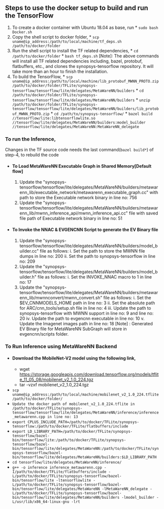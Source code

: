 ## Steps to use the docker setup to build and run the TensorFlow
1. To create a docker container with Ubuntu 18.04 as base, run
        * `sudo bash Docker.sh`
2. Copy the shell script to docker folder, 
        * `scp uname@ip_address:/path/to/local/machine/tf_deps.sh /path/to/docker/folder`
3. Run the shell script to install the TF related dependencies,
        * `cd /path/to/docker/folder`
        * `bash tf_deps.sh`
        [Note]: The above commands will install all TF related dependencies including, bazel, protobuf, flatbuffers, etc., and clones the synopsys-tensorflow repository. It will take more than an hour to finish the installation.
4. To build the TensorFlow,
        * `scp uname@ip_address:/path/to/local/machine/lib_protobuf_MWNN_PROTO.zip /path/to/docker/folder/TFLite/synopsys-tensorflow/tensorflow/lite/delegates/MetaWareNN/builders`
        * `cd /path/to/docker/folder/TFLite/synopsys-tensorflow/tensorflow/lite/delegates/MetaWareNN/builders`
        * `unzip /path/to/docker/folder/TFLite/synopsys-tensorflow/tensorflow/lite/delegates/MetaWareNN/builders/lib_protobuf_MWNN_PROTO.zip`
        * `cd /path/to/synopsys-tensorflow/`
        * `bazel build //tensorflow/lite:libtensorflowlite.so //tensorflow/lite/delegates/MetaWareNN/builders:model_builder //tensorflow/lite/delegates/MetaWareNN:MetaWareNN_delegate`

### To run the Inference,
Changes in the TF source code needs the last command(`bazel build*`) of step-4, to rebuild the code
* #### To Load MetaWareNN Executable Graph in Shared Memory[Default flow]
    1. Update the "synopsys-tensorflow/tensorflow/lite/delegates/MetaWareNN/builders/metawarenn_lib/executable_network/metawarenn_executable_graph.cc" with path to store the Executable network binary in line no: 756
    2. Update the "synopsys-tensorflow/tensorflow/lite/delegates/MetaWareNN/builders/metawarenn_lib/mwnn_inference_api/mwnn_inference_api.cc" file with saved file path of Executable network binary in line no: 51
* #### To Invoke the NNAC & EVGENCNN Script to generate the EV Binary file
    1. Update the "synopsys-tensorflow/tensorflow/lite/delegates/MetaWareNN/builders/model_builder.cc" file as follows:
        i. Set the path to store the MWNN file dumps in line no: 200 
        ii. Set the path to synopsys-tensorflow in line no: 209
    2. Update the "synopsys-tensorflow/tensorflow/lite/delegates/MetaWareNN/builders/model_builder.h" file as follows: 
        i. Set the INVOKE_NNAC macro to 1 in line no: 17
    3. Update the "synopsys-tensorflow/tensorflow/lite/delegates/MetaWareNN/builders/metawarenn_lib/mwnnconvert/mwnn_convert.sh" file as follows: 
        i. Set the $EV_CNNMODELS_HOME path in line no: 3 
        ii. Set the absolute path for ARC/cnn_tools/setup.sh file in line no: 4 
        iii. Update the path to synopsys-tensorflow with MWNN support in line no: 9 and line no: 20 
        iv. Update the path to evgencnn executable in line no: 10 
        v. Update the Imagenet images path in line no: 18
        [Note] : Generated EV Binary file for MetaWareNN SubGraph will store in evgencnn/scripts folder.

### To Run Inference using MetaWareNN Backend
* #### Download the MobileNet-V2 model using the following link,
    *   wget https://storage.googleapis.com/download.tensorflow.org/models/tflite_11_05_08/mobilenet_v2_1.0_224.tgz
    *   tar -vzxf mobilenet_v2_1.0_224.tgz
* `scp uname@ip_address:/path/to/local/machine/mobilenet_v2_1.0_224.tflite /path/to/docker/folder/`
* `Update the docker path of mobilenet_v2_1.0_224.tflite in /path/to/docker/TFLite/synopsys-tensorflow/tensorflow/lite/delegates/MetaWareNN/inference/inference_metawarenn.cpp in line no: 13`
* `export CPLUS_INCLUDE_PATH=/path/to/docker/TFLite/synopsys-tensorflow:/path/to/docker/TFLite/flatbuffers/include`
* `export LD_LIBRARY_PATH=/path/to/docker/TFLite/synopsys-tensorflow/bazel-bin/tensorflow/lite:/path/to/docker/TFLite/synopsys-tensorflow/bazel-bin/tensorflow/lite/delegates/MetaWareNN:/path/to/docker/TFLite/synopsys-tensorflow/bazel-bin/tensorflow/lite/delegates/MetaWareNN/builders:$LD_LIBRARY_PATH`
* `cd tensorflow/lite/delegates/MetaWareNN/inference/`
* `g++ -o inference inference_metawarenn.cpp -I/path/to/docker/TFLite/flatbuffers/include -L/path/to/docker/TFLite/synopsys-tensorflow/bazel-bin/tensorflow/lite -ltensorflowlite -L/path/to/docker/TFLite/synopsys-tensorflow/bazel-bin/tensorflow/lite/delegates/MetaWareNN -lMetaWareNN_delegate -L/path/to/docker/TFLite/synopsys-tensorflow/bazel-bin/tensorflow/lite/delegates/MetaWareNN/builders -lmodel_builder -L/usr/lib/x86_64-linux-gnu -lrt`
